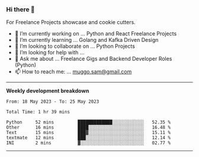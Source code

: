 ### Hi there 👋 



For Freelance Projects showcase and cookie cutters.

- 🔭 I’m currently working on ... Python and React Freelance Projects
- 🌱 I’m currently learning ... Golang and Kafka Driven Design
- 👯 I’m looking to collaborate on ... Python Projects
- 🤔 I’m looking for help with ...
- 💬 Ask me about ... Freelance Gigs and Backend Developer Roles (Python)
- 📫 How to reach me: ... muggo.sam@gmail.com
---------
**Weekly development breakdown**
<!--START_SECTION:waka-->

```text
From: 18 May 2023 - To: 25 May 2023

Total Time: 1 hr 39 mins

Python     52 mins         █████████████░░░░░░░░░░░░   52.35 %
Other      16 mins         ████░░░░░░░░░░░░░░░░░░░░░   16.48 %
Text       15 mins         ███▓░░░░░░░░░░░░░░░░░░░░░   15.11 %
textmate   12 mins         ███░░░░░░░░░░░░░░░░░░░░░░   12.14 %
INI        2 mins          ▓░░░░░░░░░░░░░░░░░░░░░░░░   02.77 %
```

<!--END_SECTION:waka-->

----------


